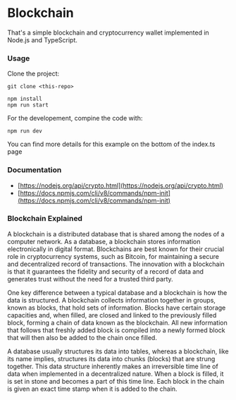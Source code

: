 # Blockchain

That's a simple blockchain and cryptocurrency wallet implemented in Node.js and TypeScript.

### Usage

Clone the project:
```
git clone <this-repo>

npm install
npm run start
```
For the developement, compine the code with:

```
npm run dev
```

You can find more details for this example on the bottom of the index.ts page

### Documentation

- [https://nodejs.org/api/crypto.html](https://nodejs.org/api/crypto.html)
- [https://docs.npmjs.com/cli/v8/commands/npm-init](https://docs.npmjs.com/cli/v8/commands/npm-init)

### Blockchain Explained

A blockchain is a distributed database that is shared among the nodes of a computer network. As a database, a blockchain stores information electronically in digital format. Blockchains are best known for their crucial role in cryptocurrency systems, such as Bitcoin, for maintaining a secure and decentralized record of transactions. The innovation with a blockchain is that it guarantees the fidelity and security of a record of data and generates trust without the need for a trusted third party.

One key difference between a typical database and a blockchain is how the data is structured. A blockchain collects information together in groups, known as blocks, that hold sets of information. Blocks have certain storage capacities and, when filled, are closed and linked to the previously filled block, forming a chain of data known as the blockchain. All new information that follows that freshly added block is compiled into a newly formed block that will then also be added to the chain once filled.

A database usually structures its data into tables, whereas a blockchain, like its name implies, structures its data into chunks (blocks) that are strung together. This data structure inherently makes an irreversible time line of data when implemented in a decentralized nature. When a block is filled, it is set in stone and becomes a part of this time line. Each block in the chain is given an exact time stamp when it is added to the chain.


